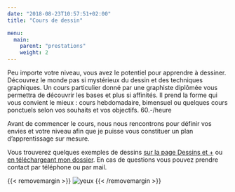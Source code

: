 ```yaml
---
date: "2018-08-23T10:57:51+02:00"
title: "Cours de dessin"

menu:
  main:
    parent: "prestations"
    weight: 2
---
```


Peu importe votre niveau, vous avez le potentiel pour apprendre à dessiner. Découvrez le monde pas si mystérieux du dessin et des techniques graphiques. Un cours particulier donné par une graphiste diplômée vous permettra de découvrir les bases et plus si affinités. Il prend la forme qui vous convient le mieux : cours hebdomadaire, bimensuel ou quelques cours ponctuels selon vos souhaits et vos objectifs.
60.-/heure

Avant de commencer le cours, nous nous rencontrons pour définir vos envies et votre niveau afin que je puisse vous constituer un plan d’apprentissage sur mesure.

Vous trouverez quelques exemples de dessins [sur la page Dessins et +](/en-plus") ou <a href="/files/Dossier/RebeccaMeier_dessins.pdf" target="_blank">en téléchargeant mon dossier</a>.
En cas de questions vous pouvez prendre contact par téléphone ou par mail. 

{{< removemargin >}}
![yeux](/img/EP/EP_image24a.jpg)
{{< /removemargin >}}
